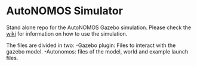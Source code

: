 # AutoNOMOS Simulator 
Stand alone repo for the AutoNOMOS Gazebo simulation. Please check the [wiki](https://github.com/EagleKnights/Eagle_Knights-Wiki/wiki) for information on how to use the simulation. 

The files are divided in two:
-Gazebo plugin: Files to interact with the gazebo model.
-Autonomos: files of the model, world and example launch files. 

